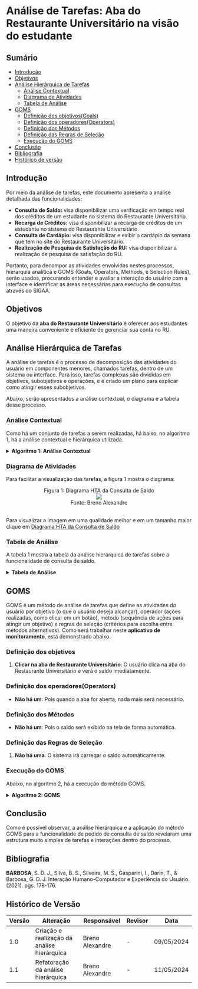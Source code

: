# Análise de Tarefas: Aba do Restaurante Universitário na visão do estudante

## Sumário
* [Introdução](#Introdução)
* [Objetivos](#Objetivos)
* [Análise Hierárquica de Tarefas](#Análise-Hierárquica-de-Tarefas)
    * [Análise Contextual](#Análise-Contextual)
    * [Diagrama de Atividades](#Diagrama-de-Atividades)
    * [Tabela de Análise](#Tabela-de-Análise)
* [GOMS](#GOMS)
    * [Definição dos objetivos(Goals)](#Definição-dos-objetivos)
    * [Definição dos operadores(Operators)](#Definição-dos-operadores(Operators))
    * [Definição dos Métodos](#Definição-dos-Métodos )
    * [Definição das Regras de Seleção](#Definição-das-Regras-de-Seleção)
    * [Execução do GOMS](#Execução-do-GOMS)
* [Conclusão](#Conclusão)
* [Bibliografia](#Bibliografia)
* [Histórico de versão](#Histórico-de-versão)
  
## Introdução
Por meio da análise de tarefas, este documento apresenta a análise detalhada das funcionalidades:
- **Consulta de Saldo:** visa disponibilizar uma verificação em tempo real dos créditos de um estudante no sistema do Restaurante Universitário.
- **Recarga de Créditos:** visa disponibilizar a recarga de créditos de um estudante no sistema do Restaurante Universitário.
- **Consulta de Cardápio:** visa disponibilizar e exibir o cardápio da semana que tem no site do Restaurante Universitário.
- **Realização de Pesquisa de Satisfação do RU:** visa disponibilizar a realização de pesquisa de satisfação do RU.

Portanto, para decompor as atividades envolvidas nestes processos, hierarquia analítica e GOMS (Goals, Operators, Methods, e Selection Rules), 
serão usados, procurando entender e avaliar a interação do usuário com a interface e identificar as áreas necessárias para execução de consultas através do SIGAA.

## Objetivos
O objetivo da **aba do Restaurante Universitário** é oferecer aos estudantes uma maneira conveniente e eficiente de gerenciar sua conta no RU.

## Análise Hierárquica de Tarefas
A análise de tarefas é o processo de decomposição das atividades do usuário em componentes menores, chamados tarefas, dentro de um sistema ou interface.
Para isso, tarefas complexas são divididas em objetivos, subobjetivos e operações, e é criado um plano para explicar como atingir esses subobjetivos.

Abaixo, serão apresentados a análise contextual, o diagrama e a tabela desse processo.

### Análise Contextual
Como há um conjunto de tarefas a serem realizadas, há baixo, no algoritmo 1, há a análise contextual e hierárquica utilizada.

<details>
  <summary size="20"><b> Algoritmo 1: Análise Contextual </b></summary> 
<br>
   
  **Algoritmo 1: Análise Contextual**

    0. Realizar Consulta de Saldo (1/2)
      1. Clicar na aba de Restaurante Universitário (1>2)

    0. Acessar Funcionalidade de Recarga de Créditos (1/2)
     1. Escolher Opção de Recarga (1>2)
       1.1 Opção de Cartão de Crédito ou Débito (1/2)
         1.1.1 Inserir Valor a Ser Recarregado (1+2)
           1.1.1.1 Digitar Valor Desejado para Recarga
         1.1.2 Inserir Detalhes do Cartão de Crédito (1+2)
           1.1.2.1 Número do Cartão
           1.1.2.2 Data de Validade
           1.1.2.3 Código de Segurança
         1.1.3 Confirmar Transação com Cartão de Crédito (1>2)
           1.1.3.1 Autorizar Pagamento
           1.1.3.2 Verificar Transação Aprovada
       1.2 Opção de Boleto Bancário (1/2)
         1.2.1 Gerar Boleto com Valor a Ser Pago (1>2)
           1.2.1.1 Gerar Boleto com Dados do Pagador
           1.2.1.2 Emitir Boleto com Valor Adequado
         1.2.2 Realizar Pagamento do Boleto (1>2)
           1.2.2.1 Efetuar Pagamento através do Banco ou Internet Banking
           1.2.2.2 Confirmar Pagamento do Boleto
       1.3 Opção de PIX (1/2)
         1.3.1 Inserir Valor a Ser Recarregado (1>2)
           1.3.1.1 Digitar Valor Desejado para Recarga
         1.3.2 Gerar QR Code para Pagamento via PIX (1>2)
           1.3.2.1 Gerar Código QR com Dados da Transação
           1.3.2.2 Disponibilizar Código QR para Escaneamento
         1.3.3 Efetuar Pagamento via PIX (1>2)
           1.3.3.1 Escanear QR Code com Aplicativo Bancário
           1.3.3.2 Confirmar Transação PIX
     2. Receber Confirmação e Comprovante (1>2)
       2.1 Visualizar Confirmação da Transação
         2.1.1 Receber Notificação de Sucesso
       2.2 Receber Comprovante de Pagamento (1>2)
         2.2.1 Gerar Comprovante em Formato Digital ou PDF
     3. Atualizar Saldo na Conta do Usuário (1>2)
       3.1 Refletir Saldo Atualizado na Conta do Usuário
         3.1.1 Verificar Disponibilidade de Recursos Recarregados
     4. Oferecer Suporte ao Usuário (1>2)
       4.1 Disponibilizar Canal de Atendimento ao Cliente
         4.1.1 Chat ao Vivo, Suporte por Telefone, E-mail, etc.

    0. Realizar Consulta de Cardápio (1/2)
      1. Opção de Consultar Cardápio (1>2)
         1.1 Opção do Refeitório (1/2)
            1.1.1 Escolher Campus (1>2)
               1.1.1.1 Selecionar Cardápio (1>2)
                  1.1.1.1.1 Baixar PDF (1/2)
                  1.1.1.1.2 Imprimir PDF (1/2)
                  1.1.1.1.3 Dar zoom (1/2)
                  1.1.1.1.4 Tirar zoom (1/2)
         1.2 Opção de ver o Cardápio do Restaurante Executivo (1/2)
            1.2.1 Selecionar Cardápio (1>2)
                  1.2.1.1 Baixar PDF (1/2)
                  1.2.1.2 Imprimir PDF (1/2)
                  1.2.1.3 Dar zoom (1/2)
                  1.2.1.4 Tirar zoom (1/2)

    0. Realizar Pesquisa de Satisfação do RU (1/2)
       1. Opção de Pesquisa de Satisfação do RU (1>2)
          1.1 Preencher o formulário (1>2)
             1.1.1 Baixar uma cópia do formulário respondido como PDF

<strong> Autor: </strong> <a href="https://github.com/brenoalexandre0"> Breno Alexandre </a>

</details>

### Diagrama de Atividades

Para facilitar a visualização das tarefas, a figura 1 mostra o diagrama:

 <div align="center">
    Figura 1: Diagrama HTA da Consulta de Saldo
    <br>
    <img src="https://github.com/Interacao-Humano-Computador/2024.1-SIGAA/blob/main/assets/HTAconsultaSaldo.png">
    <br>
     Fonte: Breno Alexandre
    <br>
</div>

<br>

Para visualizar a imagem em uma qualidade melhor e em um tamanho maior clique em [Diagrama HTA da Consulta de Saldo](https://github.com/Interacao-Humano-Computador/2024.1-SIGAA/blob/main/assets/HTAconsultaSaldo.png)

### Tabela de Análise
A tabela 1 mostra a tabela da análise hierárquica de tarefas sobre a funcionalidade de consulta de saldo.

<details>
  <summary size="20"><b> Tabela de Análise </b></summary> 
<br>
   
**Tabela 1**: Análise Hierárquica de consulta de saldo.

| Objetivos/Operações                           | Relações | Problemas e Recomendações                                                                                                                                                                           |
| --------------------------------------------- | -------- | --------------------------------------------------------------------------------------------------------------------------------------------------------------------------------------------------- |
| 0. Realizar Consulta de Saldo                 | 1 > 2    | **Input**: Necessidade de consultar o saldo no RU.<br>**Feedback**: O sistema carrega os dados.<br>**Plano**: Mostrar o saldo atual do estudante.<br>**Recomendação**: Prosseguir para a aba do RU. |
| 1. Clicar na aba de Restaurante Universitário |          | **Input**: Clicar na aba.<br>**Feedback**: Mostra o saldo atual.<br>**Plano:** Checar o saldo do estudante.<br>**Recomendação**: Nenhuma.                                                           |

**Fonte:** [Breno Alexandre](https://github.com/brenoalexandre0)
</details>

## GOMS
GOMS é um método de análise de tarefas que define as atividades do usuário por objetivo (o que o usuário deseja alcançar), operador (ações realizadas, como clicar em um botão), método (sequência de ações para atingir um objetivo) e regras de seleção (critérios para escolha entre métodos alternativos). Como será trabalhar neste **aplicativo de monitoramento**, está demonstrado abaixo.

### Definição dos objetivos
1. **Clicar na aba de Restaurante Universitário**: O usuário clica na aba do Restaurante Universitário e verá o saldo imediatamente.

### Definição dos operadores(Operators)
- **Não há um**: Pois quando a aba for aberta, nada mais será necessário.

### Definição dos Métodos
- **Não há um**: Pois o saldo será exibido na tela de forma automática.

### Definição das Regras de Seleção
1. **Não há uma**: O sistema irá carregar o saldo automáticamente.

### Execução do GOMS

Abaixo, no algoritmo 2, há a execução do método GOMS.

<details>
  <summary size="20"><b> Algoritmo 2: GOMS </b></summary> 
<br>
   
   **Algoritmo 2:** Execução do GOMS.
      
      GOAL 0: Realizar Consulta de Saldo
      
      GOAL 1: Clicar na aba de Restaurante Universitário

**Fonte:** [Breno Alexandre](https://github.com/brenoalexandre0)
</details>

## Conclusão
Como é possível observar, a análise hierárquica e a aplicação do método GOMS para a funcionalidade de pedido de consulta de saldo revelaram uma estrutura muito simples de tarefas e interações dentro do processo.

## Bibliografia
**BARBOSA**, S. D. J., Silva, B. S., Silveira, M. S., Gasparini, I., Darin, T., & Barbosa, G. D. J. Interação Humano-Computador e Experiência do Usuário. (2021). pgs. 178-176.

## Histórico de Versão
| Versão | Alteração                                   | Responsável     | Revisor         | Data       |
| ------ | ------------------------------------------- | --------------- | --------------- | ---------- |
| 1.0    | Criação e realização da análise hierárquica | Breno Alexandre | -               | 09/05/2024 |
| 1.1    | Refatoração da análise hierárquica          | Breno Alexandre | -               | 11/05/2024 |

